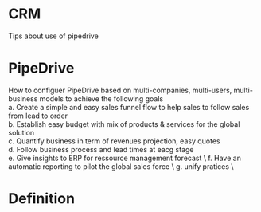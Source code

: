 # CRM
Tips about use of pipedrive 
# PipeDrive
How to configuer PipeDrive based on multi-companies, multi-users, multi-business models to achieve the following goals \
  a. Create a simple and easy sales funnel flow to help sales to follow sales from lead to order \
  b. Establish easy budget with mix of products & services for the global solution \
  c. Quantify business in term of revenues projection, easy quotes\
  d. Follow business process and lead times at eacg stage \
  e. Give insights to ERP for ressource management forecast \ 
  f. Have an automatic reporting to pilot the global sales force \ 
  g. unify pratices \


# Definition
  
